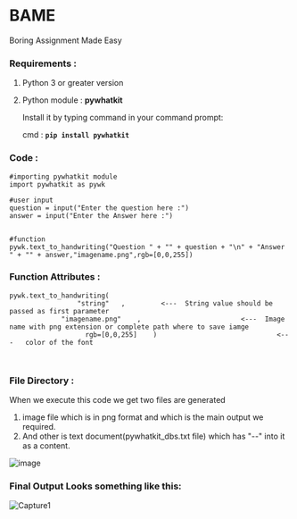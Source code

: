 # BAME
Boring Assignment Made Easy

### Requirements :
1. Python 3 or greater version
2. Python module : **pywhatkit**
  
   Install it by typing command in your command prompt:
   
   cmd : **`pip install pywhatkit`**


### Code :
```
#importing pywhatkit module
import pywhatkit as pywk

#user input
question = input("Enter the question here :")
answer = input("Enter the Answer here :")


#function
pywk.text_to_handwriting("Question " + "" + question + "\n" + "Answer " + "" + answer,"imagename.png",rgb=[0,0,255])
```

### Function Attributes :
```
pywk.text_to_handwriting(  
                 "string"   ,         <---  String value should be passed as first parameter                 
             "imagename.png"    ,                         <---  Image name with png extension or complete path where to save iamge
                   rgb=[0,0,255]    )                              <---   color of the font

                       
```

### File Directory :
When we execute this code we get two files are generated 
1. image file which is in png format and which is the main output we required.
2. And other is text document(pywhatkit_dbs.txt file) which has "--" into it as a content.

![image](https://user-images.githubusercontent.com/72031540/119261536-78066a00-bbf5-11eb-9bd2-50f759a12d0d.png)

### Final Output Looks something like this:
![Capture1](https://user-images.githubusercontent.com/72031540/119251832-5b067280-bbc6-11eb-8bd5-6eaadd418657.PNG)



